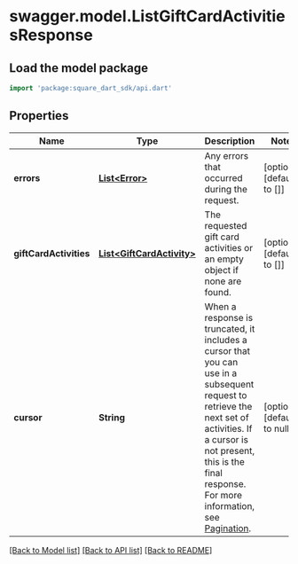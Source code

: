 # swagger.model.ListGiftCardActivitiesResponse

## Load the model package
```dart
import 'package:square_dart_sdk/api.dart'
```

## Properties
Name | Type | Description | Notes
------------ | ------------- | ------------- | -------------
**errors** | [**List&lt;Error&gt;**](Error.md) | Any errors that occurred during the request. | [optional] [default to []]
**giftCardActivities** | [**List&lt;GiftCardActivity&gt;**](GiftCardActivity.md) | The requested gift card activities or an empty object if none are found. | [optional] [default to []]
**cursor** | **String** | When a response is truncated, it includes a cursor that you can use in a subsequent request to retrieve the next set of activities. If a cursor is not present, this is the final response. For more information, see [Pagination](https://developer.squareup.com/docs/working-with-apis/pagination). | [optional] [default to null]

[[Back to Model list]](../README.md#documentation-for-models) [[Back to API list]](../README.md#documentation-for-api-endpoints) [[Back to README]](../README.md)

